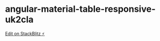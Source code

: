 # angular-material-table-responsive-uk2cla

[Edit on StackBlitz ⚡️](https://stackblitz.com/edit/angular-material-table-responsive-uk2cla)